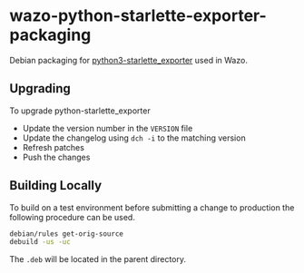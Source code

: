 # wazo-python-starlette-exporter-packaging

Debian packaging for [python3-starlette_exporter](https://github.com/stephenhillier/starlette_exporter) used in Wazo.

## Upgrading

To upgrade python-starlette_exporter

* Update the version number in the `VERSION` file
* Update the changelog using `dch -i` to the matching version
* Refresh patches
* Push the changes

## Building Locally

To build on a test environment before submitting a change to production the following procedure can be used.

```sh
debian/rules get-orig-source
debuild -us -uc
```
The `.deb` will be located in the parent directory.
